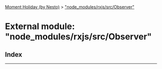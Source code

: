 [Moment Holiday (by Nesto)](../README.md) > ["node_modules/rxjs/src/Observer"](../modules/_node_modules_rxjs_src_observer_.md)

# External module: "node_modules/rxjs/src/Observer"

## Index

---

